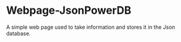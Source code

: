 # Webpage-JsonPowerDB
A simple web page used to take information and stores it in the Json database.
